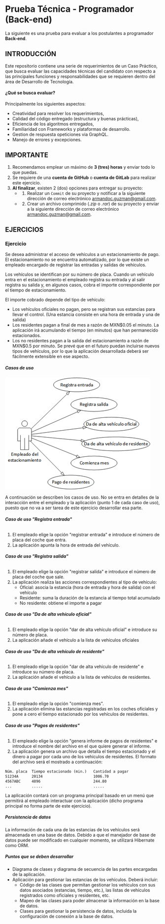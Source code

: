# Prueba Técnica - Programador (Back-end)

La siguiente es una prueba para evaluar a los postulantes a programador **Back-end**.

## INTRODUCCIÓN

Este repositorio contiene una serie de requerimientos de un Caso Práctico, que busca evaluar las capacidades técnicas del candidato con respecto a las principales funciones y responsabilidades que se requieren dentro del área de Desarrollo de Tecnología.

#### ¿Qué se busca evaluar?

Principalmente los siguientes aspectos:

- Creatividad para resolver los requerimientos,
- Calidad del código entregado (estructura y buenas prácticas),
- Eficiencia de los algoritmos entregados,
- Familiaridad con Frameworks y plataformas de desarrollo.
- Gestion de respuesta opeticiones via GraphQL.
- Manejo de errores y excepciones.

## IMPORTANTE

1. Recomendamos emplear un máximo de **3 (tres) horas** y enviar todo lo que puedas.
2. Se requiere de una **cuenta de GitHub** o **cuenta de GitLab** para realizar este ejercicio.
3. **Al finalizar**, existen 2 (dos) opciones para entregar su proyecto:
   - 1. Realizar un `Commit` de su proyecto y notificar a la siguiente dirección de correo electrónico [armandoc.guzman@gmail.com](mailto:armandoc.guzman@gmail.com).
   - 2. Crear un archivo comprimido (_.zip_ o _.rar_) de su proyecto y enviar a la siguiente dirección de correo electrónico [armandoc.guzman@gmail.com](mailto:armandoc.guzman@gmail.com).

## EJERCICIOS

### Ejercicio

Se desea administrar el acceso de vehículos a un estacionamiento de pago. El estacionamiento no se encuentra automatizado, por lo que existe un empleado encargado de registrar las entradas y salidas de vehículos.

Los vehículos se identifican por su número de placa. Cuando un vehículo entra en el estacionamiento el empleado registra su entrada y al salir registra su salida y, en algunos casos, cobra el importe correspondiente por el tiempo de estacionamiento.

El importe cobrado depende del tipo de vehículo:

- Los vehículos oficiales no pagan, pero se registran sus estancias para llevar el control.
  (Una estancia consiste en una hora de entrada y una de salida)
- Los residentes pagan a final de mes a razón de MXN$0.05 el minuto. La aplicación irá acumulando el tiempo (en minutos) que han permanecido estacionados.
- Los no residentes pagan a la salida del estacionamiento a razón de MXN$0.5 por minuto.
  Se prevé que en el futuro puedan incluirse nuevos tipos de vehículos, por lo que la aplicación desarrollada deberá ser fácilmente extensible en ese aspecto.

##### Casos de uso

![ Casos de uso](https://github.com/ORCAapplicants/backend-test/blob/master/img/backend-uc-01.png)

A continuación se describen los casos de uso. No se entra en detalles de la interacción entre el empleado y la aplicación (punto 1 de cada caso de uso), puesto que no va a ser tarea de este ejercicio desarrollar esa parte.

###### **Caso de uso "Registra entrada"**

1. El empleado elige la opción "registrar entrada" e introduce el número de placa del coche que entra.
2. La aplicación apunta la hora de entrada del vehículo.

###### **Caso de uso "Registra salida"**

1. El empleado elige la opción "registrar salida" e introduce el número de placa del coche que sale.
2. La aplicación realiza las acciones correspondientes al tipo de vehículo:
   - Oficial: asocia la estancia (hora de entrada y hora de salida) con el vehículo
   - Residente: suma la duración de la estancia al tiempo total acumulado
   - No residente: obtiene el importe a pagar

###### **Caso de uso "Da de alta vehículo oficial"**

1. El empleado elige la opción "dar de alta vehículo oficial" e introduce su número de placa.
2. La aplicación añade el vehículo a la lista de vehículos oficiales

###### **Caso de uso "Da de alta vehículo de residente"**

1. El empleado elige la opción "dar de alta vehículo de residente" e introduce su número de placa.
2. La aplicación añade el vehículo a la lista de vehículos de residentes.

###### **Caso de uso "Comienza mes"**

1. El empleado elige la opción "comienza mes".
2. La aplicación elimina las estancias registradas en los coches oficiales y pone a cero el tiempo estacionado por los vehículos de residentes.

###### **Caso de uso "Pagos de residentes"**

1. El empleado elige la opción "genera informe de pagos de residentes" e introduce el nombre del archivo en el que quiere generar el informe.
2. La aplicación genera un archivo que detalla el tiempo estacionado y el dinero a pagar por cada uno de los vehículos de residentes. El formato del archivo será el mostrado a continuación:

```
Núm. placa 	Tiempo estacionado (min.) 	Cantidad a pagar
S1234A 	    20134 				        1006.70
4567ABC	    4896				        244.80
... 		..... 				        .....
```

La aplicación contará con un programa principal basado en un menú que permitirá al empleado interactuar con la aplicación (dicho programa principal no forma parte de este ejercicio).

##### Persistencia de datos

La información de cada una de las estancias de los vehículos será almacenada en una base de datos. Debido a que el manejador de base de datos puede ser modificado en cualquier momento, se utilizará Hibernate como ORM.

##### Puntos que se deben desarrollar

- Diagrama de clases y diagrama de secuencia de las partes encargadas de la aplicación.
- Aplicación para gestionar las estancias de los vehículos. Deberá incluir:
  - Código de las clases que permitan gestionar los vehículos con sus datos asociados (estancias, tiempo, etc.), las listas de vehículos registrados como oficiales y residentes, etc.
  - Mapeo de las clases para poder almacenar la información en la base de datos.
  - Clases para gestionar la persistencia de datos, incluida la configuración de conexión a la base de datos.
